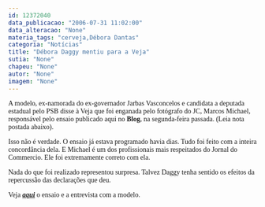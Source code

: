 ```yaml
---
id: 12372040
data_publicacao: "2006-07-31 11:02:00"
data_alteracao: "None"
materia_tags: "cerveja,Débora Dantas"
categoria: "Notícias"
title: "Débora Daggy mentiu para a Veja"
sutia: "None"
chapeu: "None"
autor: "None"
imagem: "None"
---
```

<p><P><FONT face=Verdana>A modelo, ex-namorada do ex-governador Jarbas Vasconcelos e candidata a deputada estadual pelo PSB&nbsp;disse à Veja que foi enganada pelo fotógrafo do JC, Marcos Michael, responsável pelo ensaio publicado aqui no <STRONG>Blog</STRONG>, na segunda-feira passada. (Leia nota postada abaixo).</FONT></P></p>
<p><P><FONT face=Verdana>Isso não é verdade. O ensaio já estava programado havia dias. Tudo foi feito com a inteira concordância dela. E Michael é um dos profissionais mais respeitados do Jornal do Commercio. Ele foi extremamente correto com ela.</FONT></P></p>
<p><P><FONT face=Verdana>Nada do que foi realizado representou surpresa. Talvez&nbsp;Daggy tenha sentido os efeitos da repercussão das declarações que deu.</FONT></P></p>
<p><P><FONT face=Verdana>Veja <STRONG><EM><A href=\"https://jc3.uol.com.br/blogs/jc/2006/07/24/index.php#248\">aqui</A></EM></STRONG> o ensaio e a entrevista com a modelo.</FONT></P> </p>
